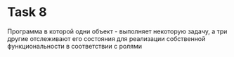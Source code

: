 # Task 8
Программа в которой одни объект - выполняет некоторую задачу, а три другие отслеживают его состояния для реализации собственной функциональности в соответствии с ролями
